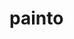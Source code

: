 # painto
<!DOCTYPE html>
<html lang="en">
<head>
    <meta charset="utf-8">
    <meta name="viewport" content="width=device-width, initial-scale=1">
    <title>painto wed</title>
    <link rel="stylesheet" href="https://cdnjs.cloudflare.com/ajax/libs/font-awesome/6.4.0/css/all.min.css">
    <link href="https://cdn.jsdelivr.net/npm/bootstrap@5.3.2/dist/css/bootstrap.min.css" rel="stylesheet">
    <link rel="stylesheet" href="https://cdn.jsdelivr.net/npm/spectrum-colorpicker2/dist/spectrum.min.css">
    <style id="app-style">
        :root {
            --primary-color: #4a86e8;
            --secondary-color: #f7cb4d;
            --dark-color: #333;
            --light-color: #f8f9fa;
        }
        
        body {
            font-family: 'Poppins', sans-serif;
            background-color: #f0f2f5;
            overflow-x: hidden;
            height: 100vh;
            margin: 0;
            padding: 0;
        }
        
        .app-container {
            max-width: 1600px;
            margin: 0 auto;
            padding: 20px;
            height: calc(100vh - 40px);
            display: flex;
            flex-direction: column;
        }
        
        .app-header {
            text-align: center;
            margin-bottom: 20px;
        }
        
        .app-header h1 {
            color: var(--primary-color);
            font-weight: 700;
            font-size: 2.5rem;
            margin: 0;
            text-shadow: 1px 1px 1px rgba(0, 0, 0, 0.1);
        }
        
        .canvas-container {
            display: flex;
            flex: 1;
            background-color: white;
            border-radius: 12px;
            box-shadow: 0 6px 24px rgba(0, 0, 0, 0.1);
            overflow: hidden;
            position: relative;
        }
        
        .toolbar {
            display: flex;
            flex-wrap: wrap;
            gap: 10px;
            padding: 15px;
            background-color: #fff;
            border-radius: 12px;
            box-shadow: 0 4px 6px rgba(0, 0, 0, 0.05);
            margin-bottom: 15px;
            justify-content: center;
        }
        
        .tool-btn {
            width: 50px;
            height: 50px;
            border-radius: 10px;
            border: none;
            background-color: var(--light-color);
            color: var(--dark-color);
            font-size: 1.2rem;
            cursor: pointer;
            transition: all 0.3s ease;
            display: flex;
            align-items: center;
            justify-content: center;
        }
        
        .tool-btn:hover {
            background-color: var(--secondary-color);
            transform: translateY(-2px);
        }
        
        .tool-btn.active {
            background-color: var(--primary-color);
            color: white;
        }
        
        .main-area {
            display: flex;
            flex: 1;
        }
        
        .canvas-wrapper {
            flex: 1;
            position: relative;
            background-color: #f9f9f9;
            background-image: 
                linear-gradient(45deg, #e0e0e0 25%, transparent 25%), 
                linear-gradient(-45deg, #e0e0e0 25%, transparent 25%), 
                linear-gradient(45deg, transparent 75%, #e0e0e0 75%), 
                linear-gradient(-45deg, transparent 75%, #e0e0e0 75%);
            background-size: 20px 20px;
            background-position: 0 0, 0 10px, 10px -10px, -10px 0px;
            display: flex;
            align-items: center;
            justify-content: center;
            overflow: hidden;
        }
        
        #canvas {
            background-color: white;
            cursor: crosshair;
            box-shadow: 0 0 10px rgba(0, 0, 0, 0.1);
            touch-action: none;
        }
        
        .color-palette {
            display: flex;
            gap: 10px;
            padding: 15px;
            background-color: #fff;
            border-radius: 12px;
            box-shadow: 0 4px 6px rgba(0, 0, 0, 0.05);
            margin-bottom: 15px;
            flex-wrap: wrap;
            justify-content: center;
        }
        
        .color-swatch {
            width: 40px;
            height: 40px;
            border-radius: 8px;
            cursor: pointer;
            transition: transform 0.2s ease;
            border: 3px solid transparent;
        }
        
        .color-swatch:hover {
            transform: scale(1.1);
        }
        
        .color-swatch.active {
            border: 3px solid var(--dark-color);
            transform: scale(1.1);
        }
        
        .add-color-btn {
            width: 40px;
            height: 40px;
            border-radius: 8px;
            background-color: #f8f9fa;
            border: 2px dashed #ccc;
            cursor: pointer;
            display: flex;
            align-items: center;
            justify-content: center;
            font-size: 1.2rem;
            color: #888;
            transition: all 0.3s ease;
        }
        
        .add-color-btn:hover {
            background-color: #e9ecef;
            color: var(--dark-color);
        }
        
        .side-panel {
            width: 250px;
            background-color: white;
            padding: 20px;
            border-left: 1px solid #eee;
            display: flex;
            flex-direction: column;
            gap: 20px;
        }
        
        .panel-section {
            background-color: #f8f9fa;
            border-radius: 10px;
            padding: 15px;
        }
        
        .panel-section h3 {
            font-size: 1rem;
            margin-top: 0;
            margin-bottom: 15px;
            color: var(--dark-color);
            font-weight: 600;
        }
        
        .slider-container {
            margin-bottom: 15px;
        }
        
        .slider-container label {
            display: block;
            margin-bottom: 5px;
            font-size: 0.85rem;
            color: #666;
        }
        
        .slider-container input[type="range"] {
            width: 100%;
            margin: 0;
            accent-color: var(--primary-color);
        }
        
        .slider-value {
            margin-top: 5px;
            font-size: 0.8rem;
            text-align: right;
            color: #666;
        }
        
        .action-buttons {
            display: flex;
            gap: 10px;
            margin-top: 15px;
        }
        
        .btn-action {
            flex: 1;
            padding: 10px;
            border: none;
            border-radius: 8px;
            background-color: var(--light-color);
            color: var(--dark-color);
            font-weight: 600;
            cursor: pointer;
            transition: all 0.3s ease;
        }
        
        .btn-action:hover {
            background-color: #e2e6ea;
        }
        
        .btn-action i {
            margin-right: 5px;
        }
        
        .btn-save {
            background-color: var(--primary-color);
            color: white;
            padding: 12px 24px;
            border: none;
            border-radius: 8px;
            cursor: pointer;
            font-weight: 600;
            transition: all 0.3s ease;
            display: flex;
            align-items: center;
            justify-content: center;
            gap: 10px;
            margin-top: auto;
        }
        
        .btn-save:hover {
            background-color: #3a76d8;
            transform: translateY(-2px);
        }
        
        .auto-save-toggle {
            display: flex;
            align-items: center;
            justify-content: space-between;
            margin-top: 15px;
            padding: 10px;
            background-color: #f8f9fa;
            border-radius: 8px;
        }
        
        .toggle-switch {
            position: relative;
            display: inline-block;
            width: 46px;
            height: 24px;
        }
        
        .toggle-switch input {
            opacity: 0;
            width: 0;
            height: 0;
        }
        
        .toggle-slider {
            position: absolute;
            cursor: pointer;
            top: 0;
            left: 0;
            right: 0;
            bottom: 0;
            background-color: #ccc;
            transition: .4s;
            border-radius: 24px;
        }
        
        .toggle-slider:before {
            position: absolute;
            content: "";
            height: 18px;
            width: 18px;
            left: 3px;
            bottom: 3px;
            background-color: white;
            transition: .4s;
            border-radius: 50%;
        }
        
        input:checked + .toggle-slider {
            background-color: var(--primary-color);
        }
        
        input:checked + .toggle-slider:before {
            transform: translateX(22px);
        }
        
        .loading-spinner {
            border: 3px solid #f3f3f3;
            border-top: 3px solid var(--primary-color);
            border-radius: 50%;
            width: 20px;
            height: 20px;
            animation: spin 1s linear infinite;
        }
        
        @keyframes spin {
            0% { transform: rotate(0deg); }
            100% { transform: rotate(360deg); }
        }
        
        .feedback-msg {
            position: fixed;
            bottom: 20px;
            left: 50%;
            transform: translateX(-50%);
            padding: 15px 25px;
            background-color: rgba(0, 0, 0, 0.7);
            color: white;
            border-radius: 8px;
            z-index: 1000;
            opacity: 0;
            transition: opacity 0.3s ease;
            font-weight: 500;
            pointer-events: none;
        }
        
        .feedback-msg.show {
            opacity: 1;
        }
        
        .restore-dialog {
            position: fixed;
            top: 0;
            left: 0;
            width: 100%;
            height: 100%;
            background-color: rgba(0, 0, 0, 0.5);
            display: flex;
            align-items: center;
            justify-content: center;
            z-index: 1000;
        }
        
        .restore-dialog-content {
            background-color: white;
            border-radius: 12px;
            padding: 30px;
            max-width: 400px;
            width: 100%;
            text-align: center;
            box-shadow: 0 10px 25px rgba(0, 0, 0, 0.2);
        }
        
        .restore-dialog-content h2 {
            margin-top: 0;
            color: var(--primary-color);
            font-size: 1.5rem;
        }
        
        .restore-dialog-content p {
            margin: 20px 0;
            color: #555;
        }
        
        .restore-dialog-buttons {
            display: flex;
            gap: 15px;
            justify-content: center;
        }
        
        .restore-dialog-buttons button {
            padding: 12px 24px;
            border: none;
            border-radius: 8px;
            font-weight: 600;
            cursor: pointer;
            transition: all 0.3s ease;
        }
        
        .btn-restore {
            background-color: var(--primary-color);
            color: white;
        }
        
        .btn-restore:hover {
            background-color: #3a76d8;
        }
        
        .btn-new {
            background-color: #e9ecef;
            color: #555;
        }
        
        .btn-new:hover {
            background-color: #dde2e6;
        }
        
        .color-picker-modal {
            display: none;
            position: fixed;
            top: 0;
            left: 0;
            width: 100%;
            height: 100%;
            background-color: rgba(0, 0, 0, 0.5);
            z-index: 1000;
            align-items: center;
            justify-content: center;
        }
        
        .color-picker-content {
            background-color: white;
            border-radius: 12px;
            padding: 25px;
            max-width: 350px;
            width: 100%;
            box-shadow: 0 10px 25px rgba(0, 0, 0, 0.2);
        }
        
        .color-picker-content h3 {
            margin-top: 0;
            margin-bottom: 20px;
            color: var(--primary-color);
        }
        
        .color-picker-buttons {
            display: flex;
            justify-content: flex-end;
            gap: 10px;
            margin-top: 20px;
        }
        
        .color-picker-buttons button {
            padding: 10px 20px;
            border: none;
            border-radius: 8px;
            font-weight: 600;
            cursor: pointer;
            transition: all 0.3s ease;
        }
        
        .btn-cancel {
            background-color: #e9ecef;
            color: #555;
        }
        
        .btn-add-color {
            background-color: var(--primary-color);
            color: white;
        }
        
        /* Responsive adjustments */
        @media (max-width: 992px) {
            .main-area {
                flex-direction: column;
            }
            
            .side-panel {
                width: 100%;
                border-left: none;
                border-top: 1px solid #eee;
            }
        }
        
        @media (max-width: 768px) {
            .app-container {
                padding: 10px;
                height: calc(100vh - 20px);
            }
            
            .tool-btn {
                width: 40px;
                height: 40px;
            }
            
            .color-swatch {
                width: 30px;
                height: 30px;
            }
        }
        
        @media (max-width: 576px) {
            .app-header h1 {
                font-size: 1.8rem;
            }
            
            .toolbar, .color-palette {
                padding: 10px;
                gap: 5px;
            }
            
            .tool-btn {
                width: 36px;
                height: 36px;
                font-size: 1rem;
            }
        }
        
        /* Canvas Loading Animation */
        .canvas-loading {
            position: absolute;
            top: 0;
            left: 0;
            width: 100%;
            height: 100%;
            background-color: rgba(255, 255, 255, 0.8);
            display: flex;
            flex-direction: column;
            align-items: center;
            justify-content: center;
            z-index: 100;
        }
        
        .canvas-loading .spinner {
            width: 50px;
            height: 50px;
            border: 5px solid #f3f3f3;
            border-top: 5px solid var(--primary-color);
            border-radius: 50%;
            animation: spin 1s linear infinite;
            margin-bottom: 15px;
        }
        
        .canvas-loading p {
            color: var(--primary-color);
            font-weight: 600;
        }
    </style>
</head>

<body>
    <div class="app-container">
        <div class="app-header">
            <h1><i class="fas fa-paint-brush"></i> Canvas Creations</h1>
        </div>
        
        <div class="toolbar">
            <button class="tool-btn active" id="brush-tool" title="Brush">
                <i class="fas fa-paint-brush"></i>
            </button>
            <button class="tool-btn" id="pencil-tool" title="Pencil">
                <i class="fas fa-pencil-alt"></i>
            </button>
            <button class="tool-btn" id="eraser-tool" title="Eraser">
                <i class="fas fa-eraser"></i>
            </button>
            <button class="tool-btn" id="fill-tool" title="Fill Bucket">
                <i class="fas fa-fill-drip"></i>
            </button>
            <button class="tool-btn" id="eyedropper-tool" title="Color Picker">
                <i class="fas fa-eye-dropper"></i>
            </button>
        </div>
        
        <div class="color-palette">
            <div class="color-swatch active" style="background-color: #000000;" data-color="#000000"></div>
            <div class="color-swatch" style="background-color: #ff0000;" data-color="#ff0000"></div>
            <div class="color-swatch" style="background-color: #ff9900;" data-color="#ff9900"></div>
            <div class="color-swatch" style="background-color: #ffff00;" data-color="#ffff00"></div>
            <div class="color-swatch" style="background-color: #00ff00;" data-color="#00ff00"></div>
            <div class="color-swatch" style="background-color: #00ffff;" data-color="#00ffff"></div>
            <div class="color-swatch" style="background-color: #0000ff;" data-color="#0000ff"></div>
            <div class="color-swatch" style="background-color: #9900ff;" data-color="#9900ff"></div>
            <div class="color-swatch" style="background-color: #ff00ff;" data-color="#ff00ff"></div>
            <div class="color-swatch" style="background-color: #ffffff;" data-color="#ffffff"></div>
            <div class="add-color-btn" id="add-color-btn">
                <i class="fas fa-plus"></i>
            </div>
        </div>
        
        <div class="main-area">
            <div class="canvas-wrapper">
                <canvas id="canvas"></canvas>
                <div class="canvas-loading" id="canvas-loading">
                    <div class="spinner"></div>
                    <p>Loading canvas...</p>
                </div>
            </div>
            
            <div class="side-panel">
                <div class="panel-section">
                    <h3>Brush Settings</h3>
                    <div class="slider-container">
                        <label for="brush-size">Brush Size</label>
                        <input type="range" id="brush-size" min="1" max="50" value="10">
                        <div class="slider-value" id="brush-size-value">10px</div>
                    </div>
                    
                    <div class="slider-container">
                        <label for="brush-opacity">Opacity</label>
                        <input type="range" id="brush-opacity" min="1" max="100" value="100">
                        <div class="slider-value" id="brush-opacity-value">100%</div>
                    </div>
                </div>
                
                <div class="action-buttons">
                    <button class="btn-action" id="undo-btn">
                        <i class="fas fa-undo"></i> Undo
                    </button>
                    <button class="btn-action" id="redo-btn">
                        <i class="fas fa-redo"></i> Redo
                    </button>
                    <button class="btn-action" id="clear-btn">
                        <i class="fas fa-trash"></i> Clear
                    </button>
                </div>
                
                <div class="auto-save-toggle">
                    <span>Auto-Save</span>
                    <label class="toggle-switch">
                        <input type="checkbox" id="auto-save-toggle">
                        <span class="toggle-slider"></span>
                    </label>
                </div>
                
                <button class="btn-save" id="save-btn">
                    <i class="fas fa-download"></i> Save Artwork
                </button>
            </div>
        </div>
    </div>
    
    <div id="feedback-msg" class="feedback-msg"></div>
    
    <div id="restore-dialog" class="restore-dialog" style="display: none;">
        <div class="restore-dialog-content">
            <h2>Restore Previous Work?</h2>
            <p>We found your previous unsaved artwork. Would you like to continue where you left off?</p>
            <div class="restore-dialog-buttons">
                <button class="btn-new" id="btn-new-canvas">New Canvas</button>
                <button class="btn-restore" id="btn-restore-canvas">Restore</button>
            </div>
        </div>
    </div>
    
    <div id="color-picker-modal" class="color-picker-modal">
        <div class="color-picker-content">
            <h3>Add Custom Color</h3>
            <input type="text" id="custom-color-picker" class="form-control">
            <div class="color-picker-buttons">
                <button class="btn-cancel" id="cancel-color-picker">Cancel</button>
                <button class="btn-add-color" id="confirm-add-color">Add Color</button>
            </div>
        </div>
    </div>
    
    <script src="https://code.jquery.com/jquery-3.7.1.min.js"></script>
    <script src="https://cdn.jsdelivr.net/npm/spectrum-colorpicker2/dist/spectrum.min.js"></script>
    <script id="app-script">
        $(document).ready(function() {
            // Canvas setup
            const canvas = document.getElementById('canvas');
            const ctx = canvas.getContext('2d');
            const canvasLoading = document.getElementById('canvas-loading');
            
            // Canvas state for undo/redo
            const maxStates = 20; // Maximum number of states to store
            let canvasStates = [];
            let currentStateIndex = -1;
            
            // Tool variables
            let currentTool = 'brush';
            let currentColor = '#000000';
            let brushSize = 10;
            let brushOpacity = 1.0;
            let isDrawing = false;
            let lastX = 0;
            let lastY = 0;
            
            // Auto-save settings
            let autoSaveEnabled = false;
            let autoSaveInterval = null;
            const autoSaveDelay = 5000; // 5 seconds
            
            // Initialize canvas size
            function resizeCanvas() {
                const wrapper = document.querySelector('.canvas-wrapper');
                const wrapperWidth = wrapper.clientWidth;
                const wrapperHeight = wrapper.clientHeight;
                
                // Calculate canvas size while maintaining aspect ratio
                const maxWidth = Math.min(wrapperWidth - 40, 1200);
                const maxHeight = Math.min(wrapperHeight - 40, 800);
                
                // Set canvas dimensions
                canvas.width = maxWidth;
                canvas.height = maxHeight;
                
                // Redraw canvas content if there is any
                if (canvasStates.length > 0 && currentStateIndex >= 0) {
                    ctx.drawImage(canvasStates[currentStateIndex], 0, 0);
                } else {
                    // Clear canvas with white background
                    ctx.fillStyle = 'white';
                    ctx.fillRect(0, 0, canvas.width, canvas.height);
                    saveCanvasState();
                }
            }
            
            // Save current canvas state for undo/redo
            function saveCanvasState() {
                // If we're not at the end of the states array, remove all states after current
                if (currentStateIndex < canvasStates.length - 1) {
                    canvasStates = canvasStates.slice(0, currentStateIndex + 1);
                }
                
                // Create an image from the canvas
                const canvasImage = new Image();
                canvasImage.src = canvas.toDataURL();
                
                // Add the state to our states array
                canvasStates.push(canvasImage);
                currentStateIndex = canvasStates.length - 1;
                
                // If we have too many states, remove the oldest one
                if (canvasStates.length > maxStates) {
                    canvasStates.shift();
                    currentStateIndex--;
                }
                
                // Update undo/redo button states
                updateUndoRedoButtons();
            }
            
            // Apply a canvas state (for undo/redo)
            function applyCanvasState(stateIndex) {
                if (stateIndex >= 0 && stateIndex < canvasStates.length) {
                    ctx.clearRect(0, 0, canvas.width, canvas.height);
                    ctx.drawImage(canvasStates[stateIndex], 0, 0);
                    currentStateIndex = stateIndex;
                    updateUndoRedoButtons();
                }
            }
            
            // Update undo/redo buttons state
            function updateUndoRedoButtons() {
                const undoBtn = document.getElementById('undo-btn');
                const redoBtn = document.getElementById('redo-btn');
                
                undoBtn.disabled = currentStateIndex <= 0;
                redoBtn.disabled = currentStateIndex >= canvasStates.length - 1;
                
                // Visual feedback
                undoBtn.style.opacity = undoBtn.disabled ? '0.5' : '1';
                redoBtn.style.opacity = redoBtn.disabled ? '0.5' : '1';
            }
            
            // Drawing functions
            function startDrawing(e) {
                isDrawing = true;
                
                // Get the canvas position relative to the page
                const canvasRect = canvas.getBoundingClientRect();
                
                // Calculate coordinates based on event type
                const clientX = e.type.includes('touch') ? e.touches[0].clientX : e.clientX;
                const clientY = e.type.includes('touch') ? e.touches[0].clientY : e.clientY;
                
                // Set last coordinates
                lastX = clientX - canvasRect.left;
                lastY = clientY - canvasRect.top;
                
                // If color picker tool is active, pick the color instead of drawing
                if (currentTool === 'eyedropper') {
                    const pixelData = ctx.getImageData(lastX, lastY, 1, 1).data;
                    const pickedColor = `#${pixelData[0].toString(16).padStart(2, '0')}${pixelData[1].toString(16).padStart(2, '0')}${pixelData[2].toString(16).padStart(2, '0')}`;
                    setCurrentColor(pickedColor);
                    showFeedback(`Color picked: ${pickedColor}`);
                    return;
                }
                
                // If fill tool is active, fill the area
                if (currentTool === 'fill') {
                    // For now, just fill the entire canvas as a prototype
                    ctx.globalAlpha = brushOpacity;
                    ctx.fillStyle = currentColor;
                    ctx.fillRect(0, 0, canvas.width, canvas.height);
                    ctx.globalAlpha = 1;
                    
                    saveCanvasState();
                    return;
                }
                
                // For other tools, prepare for drawing
                ctx.beginPath();
                
                if (currentTool === 'eraser') {
                    ctx.globalCompositeOperation = 'destination-out';
                    ctx.strokeStyle = 'rgba(255,255,255,1)';
                } else {
                    ctx.globalCompositeOperation = 'source-over';
                    ctx.strokeStyle = currentColor;
                }
                
                ctx.lineWidth = brushSize;
                ctx.lineJoin = 'round';
                ctx.lineCap = 'round';
                ctx.globalAlpha = brushOpacity;
                
                ctx.moveTo(lastX, lastY);
                ctx.lineTo(lastX, lastY);
                ctx.stroke();
            }
            
            function draw(e) {
                if (!isDrawing) return;
                
                // If eyedropper or fill tool is active, don't draw
                if (currentTool === 'eyedropper' || currentTool === 'fill') return;
                
                // Prevent scrolling on touch devices
                e.preventDefault();
                
                // Get the canvas position relative to the page
                const canvasRect = canvas.getBoundingClientRect();
                
                // Calculate coordinates based on event type
                const clientX = e.type.includes('touch') ? e.touches[0].clientX : e.clientX;
                const clientY = e.type.includes('touch') ? e.touches[0].clientY : e.clientY;
                
                // Calculate current position
                const currentX = clientX - canvasRect.left;
                const currentY = clientY - canvasRect.top;
                
                // Draw a line
                ctx.beginPath();
                ctx.moveTo(lastX, lastY);
                
                // Smooth the line based on the tool
                if (currentTool === 'pencil') {
                    // Pencil draws straight line segments
                    ctx.lineTo(currentX, currentY);
                } else {
                    // Brush uses quadratic curves for smoother lines
                    const controlX = (lastX + currentX) / 2;
                    const controlY = (lastY + currentY) / 2;
                    ctx.quadraticCurveTo(lastX, lastY, controlX, controlY);
                }
                
                ctx.stroke();
                
                // Update last position
                lastX = currentX;
                lastY = currentY;
            }
            
            function stopDrawing() {
                if (isDrawing) {
                    isDrawing = false;
                    ctx.globalAlpha = 1;
                    
                    // Save the canvas state for undo/redo
                    if (currentTool !== 'eyedropper') {
                        saveCanvasState();
                        
                        // Auto-save if enabled
                        if (autoSaveEnabled) {
                            saveToLocalStorage();
                        }
                    }
                }
            }
            
            // Auto-save to localStorage
            function saveToLocalStorage() {
                try {
                    localStorage.setItem('canvasData', canvas.toDataURL());
                    showFeedback('Auto-saved!');
                } catch (e) {
                    console.error('Error saving to localStorage', e);
                    showFeedback('Auto-save failed!', true);
                }
            }
            
            // Load from localStorage
            function checkForSavedCanvas() {
                try {
                    const savedCanvas = localStorage.getItem('canvasData');
                    if (savedCanvas) {
                        document.getElementById('restore-dialog').style.display = 'flex';
                    } else {
                        initializeNewCanvas();
                    }
                } catch (e) {
                    console.error('Error checking localStorage', e);
                    initializeNewCanvas();
                }
            }
            
            // Restore canvas from localStorage
            function restoreCanvas() {
                try {
                    const savedCanvas = localStorage.getItem('canvasData');
                    if (savedCanvas) {
                        const img = new Image();
                        img.onload = function() {
                            ctx.clearRect(0, 0, canvas.width, canvas.height);
                            ctx.drawImage(img, 0, 0, canvas.width, canvas.height);
                            saveCanvasState();
                            hideCanvasLoading();
                        };
                        img.src = savedCanvas;
                    } else {
                        initializeNewCanvas();
                    }
                } catch (e) {
                    console.error('Error restoring canvas', e);
                    initializeNewCanvas();
                }
            }
            
            // Initialize a new blank canvas
            function initializeNewCanvas() {
                ctx.fillStyle = 'white';
                ctx.fillRect(0, 0, canvas.width, canvas.height);
                saveCanvasState();
                hideCanvasLoading();
            }
            
            // Set active tool
            function setActiveTool(tool) {
                currentTool = tool;
                
                // Update UI
                document.querySelectorAll('.tool-btn').forEach(btn => {
                    btn.classList.remove('active');
                });
                
                document.getElementById(`${tool}-tool`).classList.add('active');
                
                // Change cursor based on tool
                if (tool === 'eyedropper') {
                    canvas.style.cursor = 'url(data:image/png;base64,iVBORw0KGgoAAAANSUhEUgAAABgAAAAYCAYAAADgdz34AAAACXBIWXMAAAsSAAALEgHS3X78AAAA+0lEQVRIie2UMU7DQBBF3xQUKCJFiJIDUCNxAQrOQENLQ0dLm4aWK1AkgtJwCpwGiQNESpHCFsnGjuzx7Cyb0PBLo9nZ+W//rBfWw+YABEAHuAZ+gDnw5NzTBvAAvAPrQnwBl1GZHnDnGC/jCzjJnj8tYFmJ9lmNAvGYG4dxGF+AGyueAq+G+BO4B1KnAdAGnoz8FLgFhn8ZO+IMGBm5EfDsKQDrDnJzlZsCu9kF4F94WpsfmRu4FUKTvATQspwu4NgZd0Nd+/KiYXx9aQVsbfAB1+xDOWrCXGEAHPy2QNxoQa5EZa6ATyM/A7pWvAV0Y1BDvAMcAifAUUXuF/PsITeK0cYwAAAAAElFTkSuQmCC) 12 12, auto';
                } else if (tool === 'fill') {
                    canvas.style.cursor = 'url(data:image/png;base64,iVBORw0KGgoAAAANSUhEUgAAABgAAAAYCAYAAADgdz34AAAACXBIWXMAAAsSAAALEgHS3X78AAABA0lEQVRIie2UMU7DQBBF3xQp0lBEiHAACiQuQME5aGhp6GhpuQEtV6BIBN0egHNQ5ACREiRKVGQjr+NdZsc7MU3+016tZ/6f9a5XfA1PgQh4At6AjXPOYOQFsAbWmXkH4hR0DdwDr8ASCIDTE8KS4ANYZGsf8jNdIBGvgIchxOVRUCcuJ3Uf+bkqKMRLINS46PQzMM/XkrW/WlxqS44KHXGOwP81RU28C/tqKq6Vx+ZHFLiwCoC5Md9xzR6Vrybin0CFKWwKeDDmO6Lm2+VpK9oCi4bxzaMtEDQlcjQKcYUMmBnzM2Bk5QPgxgVZzKG4pGgJPNe83xGPC2fVnIq+AU2PKZ9j2Xy2AAAAAElFTkSuQmCC) 12 12, auto';
                } else if (tool === 'eraser') {
                    canvas.style.cursor = 'url(data:image/png;base64,iVBORw0KGgoAAAANSUhEUgAAABgAAAAYCAYAAADgdz34AAAACXBIWXMAAAsSAAALEgHS3X78AAAA2ElEQVRIie2UMQrCQBBFXyxs7AQLwdJT2Hkry5zCxt7OE3gAey/gAbQQC2thGpvVdTKTbGIg7odhJpP5f3dnA/m6/kBegeXEOANq4NwlUACHTMYj0nMYSQvoQWPkjzwnMwYkVqUgZV6Arh3AZmDeBnJcxxXQ2qQlsA4MLBvGRSLGy2sTmqxKC8g9vYJ8BfkK/rtAvK8XEbO6AU5m7w5sv7UkRhHJuw0UNw1l3gCX0KVKxNR+nJ+IIXOziZn3fVEDBdFwmIcUJuYS3h8k5hJlZNAE1aRJZV4DdwBmKqQXG6FzAAAAAElFTkSuQmCC) 12 12, auto';
                } else if (tool === 'pencil') {
                    canvas.style.cursor = 'url(data:image/png;base64,iVBORw0KGgoAAAANSUhEUgAAABgAAAAYCAYAAADgdz34AAAACXBIWXMAAAsSAAALEgHS3X78AAAA5ElEQVRIie3UsUrDUBTG8V9sBRfBQXBx7lO4+SC+Qp9Ddy/g5uYLOLj4Bl2cXRVcHBwEB4UiKA6xmuPNbaIpueSm/OFwc3O+8587nHBerUy3oQ0c4wYPGI4LmGGgwhle8Y5bXKEXm7zECp7wVcg77rATm1xhiElAvuMCuyjnZxMQbAckQqYkdLCOn0WSZzGqZIQu1hJIVo1xij7yUGKZRu9fAjrVn+EvxjCFDCNa4A2H4drsFW1Ej8JXlKxhDwcJJNVTdIgzPCYWuI8O6Gw4/Rq3+MAl9lPI0lnMQlYjkh3iBn/1DYdIQxn77QD8AAAAAElFTkSuQmCC) 12 12, auto';
                } else {
                    canvas.style.cursor = 'url(data:image/png;base64,iVBORw0KGgoAAAANSUhEUgAAABgAAAAYCAYAAADgdz34AAAACXBIWXMAAAsSAAALEgHS3X78AAAA4ElEQVRIie3UvUpDQRDG8d9pBC0sbGwstZI0FtY+gg+hjY2FYG+jD2DvC/gAYmfjA9hYaSMWgoWFYGFhkSJ6xON6srvJXiH3wMDB7M58/5mdg+f1cwH7mOEOz5gW6j0sYRmXeKvMZzgsND7CGG+FzHCLNmaxQSrLg3zHQ8TrqfE0NPnVOI+pYXFKPf9aMz7HdSFjCfbqDE7wWchR8NBiZQEP6BWyCh5J1+RJg0nG2ApfRnmN4Bxvmc8NnI6L/hRwgh4WMuZu8DLY4DL8c4JzHGCnxmQdq9jERmD8jlvcY4DxJ2EPO3NR7UxFAAAAAElFTkSuQmCC) 12 12, auto';
                }
                
                showFeedback(`${tool.charAt(0).toUpperCase() + tool.slice(1)} tool selected`);
            }
            
            // Set current color
            function setCurrentColor(color) {
                currentColor = color;
                
                // Update UI
                document.querySelectorAll('.color-swatch').forEach(swatch => {
                    swatch.classList.remove('active');
                    if (swatch.getAttribute('data-color') === color) {
                        swatch.classList.add('active');
                    }
                });
            }
            
            // Show feedback message
            function showFeedback(message, isError = false) {
                const feedbackElement = document.getElementById('feedback-msg');
                feedbackElement.textContent = message;
                feedbackElement.style.backgroundColor = isError ? 'rgba(220, 53, 69, 0.8)' : 'rgba(0, 0, 0, 0.7)';
                feedbackElement.classList.add('show');
                
                setTimeout(() => {
                    feedbackElement.classList.remove('show');
                }, 2000);
            }
            
            // Show canvas loading
            function showCanvasLoading() {
                canvasLoading.style.display = 'flex';
            }
            
            // Hide canvas loading
            function hideCanvasLoading() {
                canvasLoading.style.display = 'none';
            }
            
            // Download canvas as image
            function downloadCanvas() {
                showFeedback('Preparing download...');
                
                try {
                    const link = document.createElement('a');
                    link.download = `canvas-creation-${new Date().toISOString().slice(0, 10)}.png`;
                    link.href = canvas.toDataURL('image/png');
                    link.click();
                    showFeedback('Image downloaded successfully!');
                } catch (e) {
                    console.error('Error downloading canvas', e);
                    showFeedback('Download failed!', true);
                }
            }
            
            // Event listeners
            function setupEventListeners() {
                // Canvas drawing events
                canvas.addEventListener('mousedown', startDrawing);
                canvas.addEventListener('mousemove', draw);
                canvas.addEventListener('mouseup', stopDrawing);
                canvas.addEventListener('mouseout', stopDrawing);
                
                // Touch support
                canvas.addEventListener('touchstart', startDrawing);
                canvas.addEventListener('touchmove', draw);
                canvas.addEventListener('touchend', stopDrawing);
                canvas.addEventListener('touchcancel', stopDrawing);
                
                // Tool selection
                document.getElementById('brush-tool').addEventListener('click', () => setActiveTool('brush'));
                document.getElementById('pencil-tool').addEventListener('click', () => setActiveTool('pencil'));
                document.getElementById('eraser-tool').addEventListener('click', () => setActiveTool('eraser'));
                document.getElementById('fill-tool').addEventListener('click', () => setActiveTool('fill'));
                document.getElementById('eyedropper-tool').addEventListener('click', () => setActiveTool('eyedropper'));
                
                // Color swatches
                document.querySelectorAll('.color-swatch').forEach(swatch => {
                    swatch.addEventListener('click', () => {
                        const color = swatch.getAttribute('data-color');
                        setCurrentColor(color);
                    });
                });
                
                // Add color button
                document.getElementById('add-color-btn').addEventListener('click', () => {
                    document.getElementById('color-picker-modal').style.display = 'flex';
                });
                
                // Color picker modal
                document.getElementById('cancel-color-picker').addEventListener('click', () => {
                    document.getElementById('color-picker-modal').style.display = 'none';
                });
                
                document.getElementById('confirm-add-color').addEventListener('click', addCustomColor);
                
                // Brush settings
                document.getElementById('brush-size').addEventListener('input', function() {
                    brushSize = parseInt(this.value);
                    document.getElementById('brush-size-value').textContent = `${brushSize}px`;
                });
                
                document.getElementById('brush-opacity').addEventListener('input', function() {
                    brushOpacity = parseInt(this.value) / 100;
                    document.getElementById('brush-opacity-value').textContent = `${this.value}%`;
                });
                
                // Action buttons
                document.getElementById('undo-btn').addEventListener('click', () => {
                    if (currentStateIndex > 0) {
                        applyCanvasState(currentStateIndex - 1);
                        showFeedback('Undo successful');
                    }
                });
                
                document.getElementById('redo-btn').addEventListener('click', () => {
                    if (currentStateIndex < canvasStates.length - 1) {
                        applyCanvasState(currentStateIndex + 1);
                        showFeedback('Redo successful');
                    }
                });
                
                document.getElementById('clear-btn').addEventListener('click', () => {
                    if (confirm('Are you sure you want to clear the canvas?')) {
                        ctx.fillStyle = 'white';
                        ctx.fillRect(0, 0, canvas.width, canvas.height);
                        saveCanvasState();
                        showFeedback('Canvas cleared');
                    }
                });
                
                // Save button
                document.getElementById('save-btn').addEventListener('click', downloadCanvas);
                
                // Auto-save toggle
                document.getElementById('auto-save-toggle').addEventListener('change', function() {
                    autoSaveEnabled = this.checked;
                    
                    if (autoSaveEnabled) {
                        autoSaveInterval = setInterval(saveToLocalStorage, autoSaveDelay);
                        showFeedback('Auto-save enabled');
                    } else {
                        clearInterval(autoSaveInterval);
                        showFeedback('Auto-save disabled');
                    }
                });
                
                // Restore dialog
                document.getElementById('btn-new-canvas').addEventListener('click', () => {
                    document.getElementById('restore-dialog').style.display = 'none';
                    localStorage.removeItem('canvasData');
                    initializeNewCanvas();
                });
                
                document.getElementById('btn-restore-canvas').addEventListener('click', () => {
                    document.getElementById('restore-dialog').style.display = 'none';
                    restoreCanvas();
                });
                
                // Window resize event
                window.addEventListener('resize', resizeCanvas);
            }
            
            // Initialize spectrum color picker
            function initializeColorPicker() {
                $("#custom-color-picker").spectrum({
                    color: currentColor,
                    showInput: true,
                    showPalette: true,
                    preferredFormat: "hex",
                    showInitial: true,
                    palette: [
                        ["#000", "#444", "#666", "#999", "#ccc", "#eee", "#f3f3f3", "#fff"],
                        ["#f00", "#f90", "#ff0", "#0f0", "#0ff", "#00f", "#90f", "#f0f"],
                        ["#f4cccc", "#fce5cd", "#fff2cc", "#d9ead3", "#d0e0e3", "#cfe2f3", "#d9d2e9", "#ead1dc"],
                        ["#ea9999", "#f9cb9c", "#ffe599", "#b6d7a8", "#a2c4c9", "#9fc5e8", "#b4a7d6", "#d5a6bd"],
                        ["#e06666", "#f6b26b", "#ffd966", "#93c47d", "#76a5af", "#6fa8dc", "#8e7cc3", "#c27ba0"],
                        ["#c00", "#e69138", "#f1c232", "#6aa84f", "#45818e", "#3d85c6", "#674ea7", "#a64d79"],
                        ["#900", "#b45f06", "#bf9000", "#38761d", "#134f5c", "#0b5394", "#351c75", "#741b47"],
                        ["#600", "#783f04", "#7f6000", "#274e13", "#0c343d", "#073763", "#20124d", "#4c1130"]
                    ]
                });
            }
            
            // Add a custom color to the palette
            function addCustomColor() {
                const colorPicker = $("#custom-color-picker");
                const newColor = colorPicker.spectrum("get").toHexString();
                
                // Create new color swatch
                const colorSwatch = document.createElement('div');
                colorSwatch.classList.add('color-swatch');
                colorSwatch.style.backgroundColor = newColor;
                colorSwatch.setAttribute('data-color', newColor);
                
                // Add event listener
                colorSwatch.addEventListener('click', () => {
                    setCurrentColor(newColor);
                });
                
                // Add to palette before the "add" button
                const addColorBtn = document.getElementById('add-color-btn');
                addColorBtn.parentNode.insertBefore(colorSwatch, addColorBtn);
                
                // Close the modal and set the new color as current
                document.getElementById('color-picker-modal').style.display = 'none';
                setCurrentColor(newColor);
                
                showFeedback(`New color ${newColor} added`);
            }
            
            // Initialize the app
            function initializeApp() {
                showCanvasLoading();
                
                // Initialize the canvas
                resizeCanvas();
                
                // Setup event listeners
                setupEventListeners();
                
                // Initialize color picker
                initializeColorPicker();
                
                // Check for saved canvas
                checkForSavedCanvas();
                
                // Initialize brush settings display
                document.getElementById('brush-size-value').textContent = `${brushSize}px`;
                document.getElementById('brush-opacity-value').textContent = `${brushOpacity * 100}%`;
                
                // Set initial tool
                setActiveTool('brush');
                
                // Set initial color
                setCurrentColor('#000000');
            }
            
            // Start the app
            initializeApp();
        });
    </script>
    
    <script src="https://cdn.jsdelivr.net/npm/bootstrap@5.3.2/dist/js/bootstrap.bundle.min.js"></script>
    <link href="https://fonts.googleapis.com/css2?family=Poppins:wght@400;500;600;700&display=swap" rel="stylesheet">
</body>
</html>

